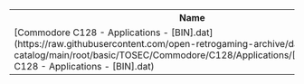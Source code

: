 <table>
<tr><th>Name</th><th>Size</th></tr>
<tr><td>
[Commodore C128 - Applications - [BIN].dat](https://raw.githubusercontent.com/open-retrogaming-archive/dat-catalog/main/root/basic/TOSEC/Commodore/C128/Applications/[BIN]/Commodore C128 - Applications - [BIN].dat)
</td><td>3016</td></tr>
</table>
